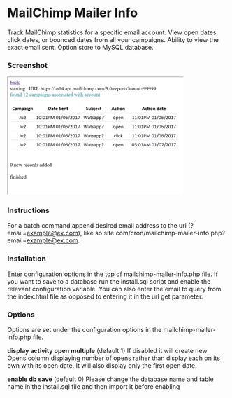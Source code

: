 # MailChimp Mailer Info
Track MailChimp statistics for a specific email account.
View open dates, click dates, or bounced dates from all your campaigns.
Ability to view the exact email sent.
Option store to MySQL database.

### Screenshot
<img src="https://github.com/Jujhar/mailchimp-mailer-info/blob/master/screenshot-1.png" alt="screenshot" style="width: 80%;"/>

### Instructions
For a batch command append desired email address to the url (?email=example@ex.com),
like so site.com/cron/mailchimp-mailer-info.php?email=example@ex.com.

### Installation
Enter configuration options in the top of mailchimp-mailer-info.php file.
If you want to save to a database run the install.sql script and enable the relevant configuration  variable.
You can also enter the email to query from the index.html file as opposed to entering it in the url get parameter.

### Options
Options are set under the configuration options in the mailchimp-mailer-info.php file.

**display activity open multiple** (default 1)
If disabled it will create new Opens column displaying number of opens rather than display each on its own with its open date. It will also display only the first open date.

**enable db save** (default 0)
Please change the database name and table name in the install.sql file and then import it before enabling